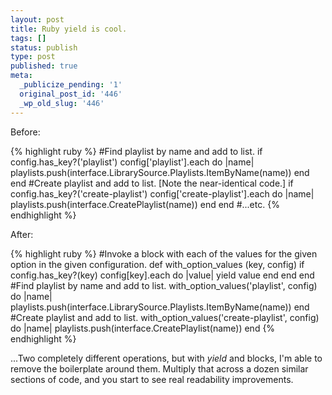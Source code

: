 ```yaml
---
layout: post
title: Ruby yield is cool.
tags: []
status: publish
type: post
published: true
meta:
  _publicize_pending: '1'
  original_post_id: '446'
  _wp_old_slug: '446'
---
```

Before:

{% highlight ruby %}
	#Find playlist by name and add to list.
	if config.has_key?('playlist')
		config['playlist'].each do |name|
			playlists.push(interface.LibrarySource.Playlists.ItemByName(name))
		end
	end
	#Create playlist and add to list.  [Note the near-identical code.]
	if config.has_key?('create-playlist')
		config['create-playlist'].each do |name|
			playlists.push(interface.CreatePlaylist(name))
		end
	end
	#...etc.
{% endhighlight %}

After:

{% highlight ruby %}
	#Invoke a block with each of the values for the given option in the given configuration.
	def with_option_values (key, config)
		if config.has_key?(key)
			config[key].each do |value|
				yield value
			end
		end
	end
	#Find playlist by name and add to list.
	with_option_values('playlist', config) do |name|
		playlists.push(interface.LibrarySource.Playlists.ItemByName(name))
	end
	#Create playlist and add to list.
	with_option_values('create-playlist', config) do |name|
		playlists.push(interface.CreatePlaylist(name))
	end
{% endhighlight %}

...Two completely different operations, but with <i>yield</i> and blocks, I'm able to remove the boilerplate around them.  Multiply that across a dozen similar sections of code, and you start to see real readability improvements.

